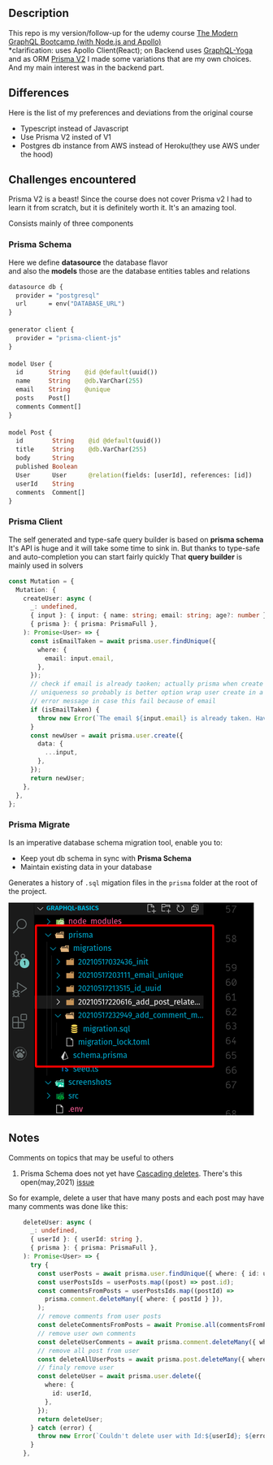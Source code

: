 ## Description

This repo is my version/follow-up for the udemy course [The Modern GraphQL Bootcamp (with Node.js and Apollo)](https://www.udemy.com/course/graphql-bootcamp/)  
*clarification: uses Apollo Client(React); on Backend uses [GraphQL-Yoga](https://github.com/dotansimha/graphql-yoga) and as ORM [Prisma V2](https://www.prisma.io/docs/)
I made some variations that are my own choices. And my main interest was in the backend part.

## Differences

Here is the list of my preferences and deviations from the original course

- Typescript instead of Javascript
- Use Prisma V2 insted of V1
- Postgres db instance from AWS instead of Heroku(they use AWS under the hood)

## Challenges encountered

Prisma V2 is a beast! Since the course does not cover Prisma v2 I had to learn it from scratch, but it is definitely worth it. 
It's an amazing tool.

Consists mainly of three components

### Prisma Schema

Here we define **datasource** the database flavor  
and also the **models** those are the database entities tables and relations

```graphql
datasource db {
  provider = "postgresql"
  url      = env("DATABASE_URL")
}

generator client {
  provider = "prisma-client-js"
}

model User {
  id       String    @id @default(uuid())
  name     String    @db.VarChar(255)
  email    String    @unique
  posts    Post[]
  comments Comment[]
}

model Post {
  id        String    @id @default(uuid())
  title     String    @db.VarChar(255)
  body      String
  published Boolean
  User      User      @relation(fields: [userId], references: [id])
  userId    String
  comments  Comment[]
}
```

### Prisma Client

The self generated and type-safe query builder is based on **prisma schema**
It's API is huge and it will take some time to sink in. But thanks to type-safe  
and auto-completion you can start fairly quickly
That **query builder** is mainly used in solvers

```typescript
const Mutation = {
  Mutation: {
    createUser: async (
      _: undefined,
      { input }: { input: { name: string; email: string; age?: number } },
      { prisma }: { prisma: PrismaFull },
    ): Promise<User> => {
      const isEmailTaken = await prisma.user.findUnique({
        where: {
          email: input.email,
        },
      });
      // check if email is already taoken; actually prisma when create user enforce email
      // uniqueness so probably is better option wrap user create in a try catch an send an
      // error message in case this fail because of email
      if (isEmailTaken) {
        throw new Error(`The email ${input.email} is already taken. Have you forget your password`);
      }
      const newUser = await prisma.user.create({
        data: {
          ...input,
        },
      });
      return newUser;
    },
  },
};
```

### Prisma Migrate

Is an imperative database schema migration tool, enable you to:

- Keep yout db schema in sync with **Prisma Schema**
- Maintain existing data in your database

Generates a history of `.sql` migation files in the `prisma` folder at the root of the project.

![prisma migrations folder](screenshots/prisma_migration_files_2021-05-19_17-19.png)

## Notes

Comments on topics that may be useful to others

1. Prisma Schema does not yet have [Cascading deletes](https://www.prisma.io/docs/guides/database/advanced-database-tasks/cascading-deletes). There's this open(may,2021) [issue](https://github.com/prisma/prisma/issues/2810)

So for example, delete a user that have many posts and each post may have many comments was done like this:

```typescript
    deleteUser: async (
      _: undefined,
      { userId }: { userId: string },
      { prisma }: { prisma: PrismaFull },
    ): Promise<User> => {
      try {
        const userPosts = await prisma.user.findUnique({ where: { id: userId } }).posts();
        const userPostsIds = userPosts.map((post) => post.id);
        const commentsFromPosts = userPostsIds.map((postId) =>
          prisma.comment.deleteMany({ where: { postId } }),
        );
        // remove comments from user posts
        const deleteCommentsFromPosts = await Promise.all(commentsFromPosts);
        // remove user own comments
        const deleteUserComments = await prisma.comment.deleteMany({ where: { userId } });
        // remove all post from user
        const deleteAllUserPosts = await prisma.post.deleteMany({ where: { userId } });
        // finaly remove user
        const deleteUser = await prisma.user.delete({
          where: {
            id: userId,
          },
        });
        return deleteUser;
      } catch (error) {
        throw new Error(`Couldn't delete user with Id:${userId}; ${error?.message ?? ''}`);
      }
    },
```
